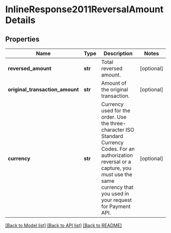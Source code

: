 # InlineResponse2011ReversalAmountDetails

## Properties
Name | Type | Description | Notes
------------ | ------------- | ------------- | -------------
**reversed_amount** | **str** | Total reversed amount. | [optional] 
**original_transaction_amount** | **str** | Amount of the original transaction. | [optional] 
**currency** | **str** | Currency used for the order. Use the three-character ISO Standard Currency Codes.  For an authorization reversal or a capture, you must use the same currency that you used in your request for Payment API.  | [optional] 

[[Back to Model list]](../README.md#documentation-for-models) [[Back to API list]](../README.md#documentation-for-api-endpoints) [[Back to README]](../README.md)


